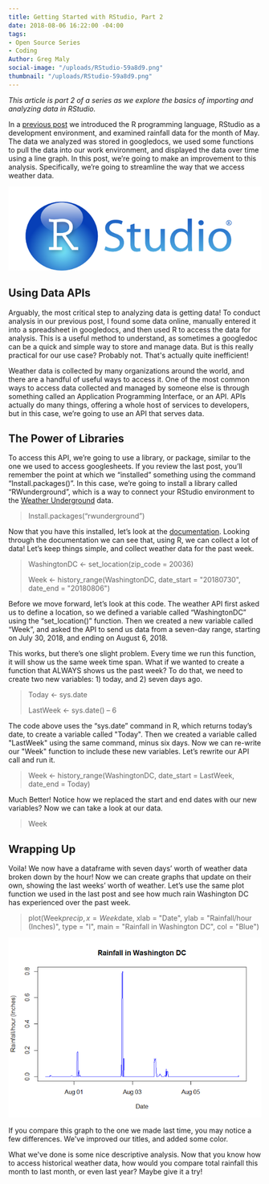 ```yaml
---
title: Getting Started with RStudio, Part 2
date: 2018-08-06 16:22:00 -04:00
tags:
- Open Source Series
- Coding
Author: Greg Maly
social-image: "/uploads/RStudio-59a8d9.png"
thumbnail: "/uploads/RStudio-59a8d9.png"
---
```


*This article is part 2 of a series as we explore the basics of importing and analyzing data in RStudio.*

In a [previous post](https://dai-global-digital.com/getting-started-with-rstudio.html) we introduced the R programming language, RStudio as a development environment, and examined rainfall data for the month of May. The data we analyzed was stored in googledocs, we used some  functions to pull the data into our work environment, and displayed the data over time using a line graph. In this post, we’re going to make an improvement to this analysis. Specifically, we’re going to streamline the way that we access weather data.

<!--more-->

![RStudio-59a8d9.png](/uploads/RStudio-59a8d9.png)

## **Using Data APIs**

Arguably, the most critical step to analyzing data is getting data! To conduct analysis in our previous post, I found some data online, manually entered it into a spreadsheet in googledocs, and then used R to access the data for analysis. This is a useful method to understand, as sometimes a googledoc can be a quick and simple way to store and manage data. But is this really practical for our use case? Probably not. That's actually quite inefficient!

Weather data is collected by many organizations around the world, and there are a handful of useful ways to access it. One of the most common ways to access data collected and managed by someone else is through something called an Application Programming Interface, or an API. APIs actually do many things, offering a whole host of services to developers, but in this case, we’re going to use an API that serves data.

## **The Power of Libraries**

To access this API, we’re going to use a library, or package, similar to the one we used to access googlesheets. If you review the last post, you’ll remember the point at which we “installed” something using the command “Install.packages()”. In this case, we’re going to install a library called “RWunderground”, which is a way to connect your RStudio environment to the [Weather Underground](https://www.wunderground.com/) data.

> Install.packages(“rwunderground”)

Now that you have this installed, let’s look at the [documentation](https://cran.r-project.org/web/packages/rwunderground/rwunderground.pdf). Looking through the documentation we can see that, using R, we can collect a lot of data! Let’s keep things simple, and collect weather data for the past week.

> WashingtonDC <- set_location(zip_code = 20036)
>
> Week <- history_range(WashingtonDC, date_start = "20180730", date_end = "20180806")

Before we move forward, let’s look at this code. The weather API first asked us to define a location, so we defined a variable called “WashingtonDC” using the “set_location()” function. Then we created a new variable called “Week”, and asked the API to send us data from a seven-day range, starting on July 30, 2018, and ending on August 6, 2018.

This works, but there’s one slight problem. Every time we run this function, it will show us the same week time span. What if we wanted to create a function that ALWAYS shows us the past week? To do that, we need to create two new variables: 1) today, and 2) seven days ago.

> Today <- sys.date
>
> LastWeek <- sys.date() – 6

The code above uses the “sys.date” command in R, which returns today’s date, to create a variable called "Today". Then we created a variable called "LastWeek" using the same command, minus six days. Now we can re-write our "Week" function to include these new variables. Let’s rewrite our API call and run it.

> Week <- history_range(WashingtonDC, date_start = LastWeek, date_end = Today)

Much Better! Notice how we replaced the start and end dates with our new variables? Now we can take a look at our data. 

> Week

## **Wrapping Up**

Voila! We now have a dataframe with seven days’ worth of weather data broken down by the hour! Now we can create graphs that update on their own, showing the last weeks’ worth of weather. Let’s use the same plot function we used in the last post and see how much rain Washington DC has experienced over the past week.

> plot(Week$precip, x = Week$date, xlab = "Date", ylab = "Rainfall/hour (Inches)", type = "l", main = "Rainfall in Washington DC", col = "Blue")

![RainGraphAugust2018.png](/uploads/RainGraphAugust2018.png)

If you compare this graph to the one we made last time, you may notice a few differences. We've improved our titles, and added some color.  

What we've done is some nice descriptive analysis. Now that you know how to access historical weather data, how would you compare total rainfall this month to last month, or even last year? Maybe give it a try!